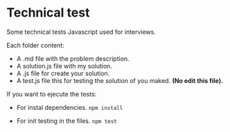 # Technical test
Some technical tests Javascript used for interviews.

Each folder content:
- A .md file with the problem description.
- A solution.js file with my solution.
- A .js file for create your solution.
- A test.js file  this for testing the solution of you maked. **(No edit this file).**

If you want to ejecute the tests:
- For instal dependencies.
`npm install`

- For init testing in the files.
`npm test`